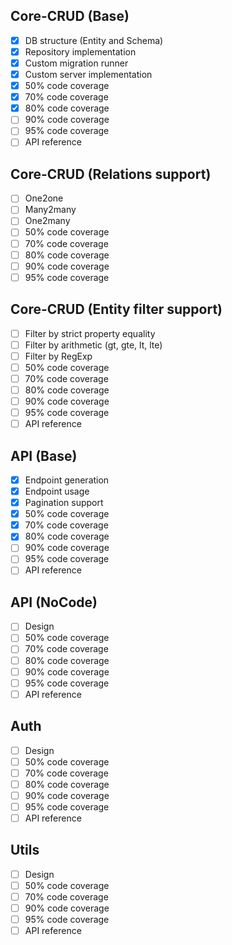 ## Core-CRUD (Base)

- [X] DB structure (Entity and Schema)
- [X] Repository implementation
- [X] Custom migration runner
- [X] Custom server implementation
- [X] 50% code coverage
- [X] 70% code coverage
- [X] 80% code coverage
- [ ] 90% code coverage
- [ ] 95% code coverage
- [ ] API reference

## Core-CRUD (Relations support)

- [ ] One2one
- [ ] Many2many
- [ ] One2many
- [ ] 50% code coverage
- [ ] 70% code coverage
- [ ] 80% code coverage
- [ ] 90% code coverage
- [ ] 95% code coverage

## Core-CRUD (Entity filter support)

- [ ] Filter by strict property equality
- [ ] Filter by arithmetic (gt, gte, lt, lte)
- [ ] Filter by RegExp
- [ ] 50% code coverage
- [ ] 70% code coverage
- [ ] 80% code coverage
- [ ] 90% code coverage
- [ ] 95% code coverage
- [ ] API reference

## API (Base)

- [X] Endpoint generation
- [X] Endpoint usage
- [X] Pagination support
- [X] 50% code coverage
- [X] 70% code coverage
- [X] 80% code coverage
- [ ] 90% code coverage
- [ ] 95% code coverage
- [ ] API reference

## API (NoCode)

- [ ] Design
- [ ] 50% code coverage
- [ ] 70% code coverage
- [ ] 80% code coverage
- [ ] 90% code coverage
- [ ] 95% code coverage
- [ ] API reference

## Auth

- [ ] Design
- [ ] 50% code coverage
- [ ] 70% code coverage
- [ ] 80% code coverage
- [ ] 90% code coverage
- [ ] 95% code coverage
- [ ] API reference

## Utils

- [ ] Design
- [ ] 50% code coverage
- [ ] 70% code coverage
- [ ] 90% code coverage
- [ ] 95% code coverage
- [ ] API reference